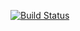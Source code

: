 [![Build Status](https://dev.azure.com/ankitajallu/dev-project/_apis/build/status%2Frajeshjallu1994.webapp?branchName=main)](https://dev.azure.com/ankitajallu/dev-project/_build/latest?definitionId=7&branchName=main)
